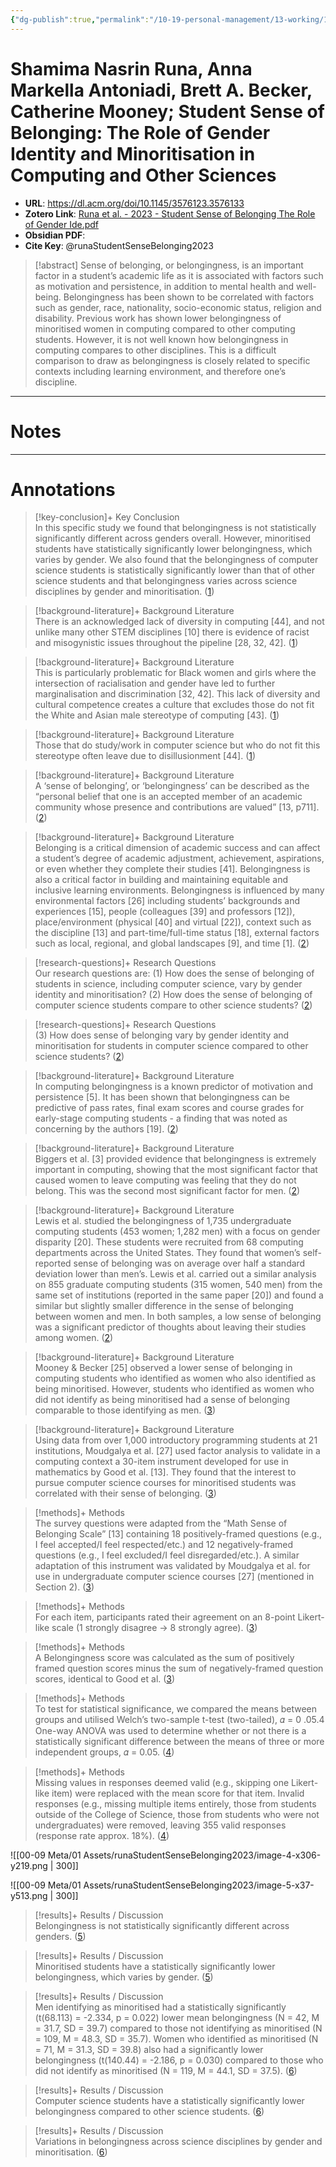 ```yaml
---
{"dg-publish":true,"permalink":"/10-19-personal-management/13-working/13-05-sigcse-2024/runa-et-al-2023-student-sense-of-belonging-the-role-of-gender-identity-and-minoritisation-in-computing-and-other-sciences/"}
---
```



# Shamima Nasrin Runa, Anna Markella Antoniadi, Brett A. Becker, Catherine Mooney; Student Sense of Belonging: The Role of Gender Identity and Minoritisation in Computing and Other Sciences

- **URL**: https://dl.acm.org/doi/10.1145/3576123.3576133
- **Zotero Link**: [Runa et al. - 2023 - Student Sense of Belonging The Role of Gender Ide.pdf](zotero://select/library/items/CS3DD5HY)
- **Obsidian PDF**:
- **Cite Key**: @runaStudentSenseBelonging2023

> [!abstract]
> Sense of belonging, or belongingness, is an important factor in a student’s academic life as it is associated with factors such as motivation and persistence, in addition to mental health and well-being. Belongingness has been shown to be correlated with factors such as gender, race, nationality, socio-economic status, religion and disability. Previous work has shown lower belongingness of minoritised women in computing compared to other computing students. However, it is not well known how belongingness in computing compares to other disciplines. This is a difficult comparison to draw as belongingness is closely related to specific contexts including learning environment, and therefore one’s discipline.

---
# Notes

---
# Annotations

> [!key-conclusion]+ Key Conclusion  
>In this specific study we found that belongingness is not statistically significantly different across genders overall. However, minoritised students have statistically significantly lower belongingness, which varies by gender. We also found that the belongingness of computer science students is statistically significantly lower than that of other science students and that belongingness varies across science disciplines by gender and minoritisation. ([1](zotero://open-pdf/library/items/CS3DD5HY?page=1&annotation=STIUTP4V)) 


> [!background-literature]+ Background Literature  
>There is an acknowledged lack of diversity in computing [44], and not unlike many other STEM disciplines [10] there is evidence of racist and misogynistic issues throughout the pipeline [28, 32, 42]. ([1](zotero://open-pdf/library/items/CS3DD5HY?page=1&annotation=R7CX9CQG)) 


> [!background-literature]+ Background Literature  
>This is particularly problematic for Black women and girls where the intersection of racialisation and gender have led to further marginalisation and discrimination [32, 42]. This lack of diversity and cultural competence creates a culture that excludes those do not fit the White and Asian male stereotype of computing [43]. ([1](zotero://open-pdf/library/items/CS3DD5HY?page=1&annotation=V4V7G3LZ)) 


> [!background-literature]+ Background Literature  
>Those that do study/work in computer science but who do not fit this stereotype often leave due to disillusionment [44]. ([1](zotero://open-pdf/library/items/CS3DD5HY?page=1&annotation=ZSML4MWA)) 


> [!background-literature]+ Background Literature  
>A ‘sense of belonging’, or ‘belongingness’ can be described as the “personal belief that one is an accepted member of an academic community whose presence and contributions are valued” [13, p711]. ([2](zotero://open-pdf/library/items/CS3DD5HY?page=2&annotation=GBBH7GRP)) 


> [!background-literature]+ Background Literature  
>Belonging is a critical dimension of academic success and can affect a student’s degree of academic adjustment, achievement, aspirations, or even whether they complete their studies [41]. Belongingness is also a critical factor in building and maintaining equitable and inclusive learning environments. Belongingness is influenced by many environmental factors [26] including students’ backgrounds and experiences [15], people (colleagues [39] and professors [12]), place/environment (physical [40] and virtual [22]), context such as the discipline [13] and part-time/full-time status [18], external factors such as local, regional, and global landscapes [9], and time [1]. ([2](zotero://open-pdf/library/items/CS3DD5HY?page=2&annotation=JGWNVKY2)) 


> [!research-questions]+ Research Questions  
>Our research questions are: (1) How does the sense of belonging of students in science, including computer science, vary by gender identity and minoritisation? (2) How does the sense of belonging of computer science students compare to other science students? ([2](zotero://open-pdf/library/items/CS3DD5HY?page=2&annotation=WAHYD6E3)) 


> [!research-questions]+ Research Questions  
>(3) How does sense of belonging vary by gender identity and minoritisation for students in computer science compared to other science students? ([2](zotero://open-pdf/library/items/CS3DD5HY?page=2&annotation=98P9T4AQ)) 


> [!background-literature]+ Background Literature  
>In computing belongingness is a known predictor of motivation and persistence [5]. It has been shown that belongingness can be predictive of pass rates, final exam scores and course grades for early-stage computing students - a finding that was noted as concerning by the authors [19]. ([2](zotero://open-pdf/library/items/CS3DD5HY?page=2&annotation=9JAVNJT7)) 


> [!background-literature]+ Background Literature  
>Biggers et al. [3] provided evidence that belongingness is extremely important in computing, showing that the most significant factor that caused women to leave computing was feeling that they do not belong. This was the second most significant factor for men. ([2](zotero://open-pdf/library/items/CS3DD5HY?page=2&annotation=HXTUD92Y)) 


> [!background-literature]+ Background Literature  
>Lewis et al. studied the belongingness of 1,735 undergraduate computing students (453 women; 1,282 men) with a focus on gender disparity [20]. These students were recruited from 68 computing departments across the United States. They found that women’s self-reported sense of belonging was on average over half a standard deviation lower than men’s. Lewis et al. carried out a similar analysis on 855 graduate computing students (315 women, 540 men) from the same set of institutions (reported in the same paper [20]) and found a similar but slightly smaller difference in the sense of belonging between women and men. In both samples, a low sense of belonging was a significant predictor of thoughts about leaving their studies among women. ([2](zotero://open-pdf/library/items/CS3DD5HY?page=2&annotation=AX7BDNMA)) 


> [!background-literature]+ Background Literature  
>Mooney &amp; Becker [25] observed a lower sense of belonging in computing students who identified as women who also identified as being minoritised. However, students who identified as women who did not identify as being minoritised had a sense of belonging comparable to those identifying as men. ([3](zotero://open-pdf/library/items/CS3DD5HY?page=3&annotation=8VF2P2IG)) 


> [!background-literature]+ Background Literature  
>Using data from over 1,000 introductory programming students at 21 institutions, Moudgalya et al. [27] used factor analysis to validate in a computing context a 30-item instrument developed for use in mathematics by Good et al. [13]. They found that the interest to pursue computer science courses for minoritised students was correlated with their sense of belonging. ([3](zotero://open-pdf/library/items/CS3DD5HY?page=3&annotation=F5WE2XWP)) 


> [!methods]+ Methods  
>The survey questions were adapted from the “Math Sense of Belonging Scale” [13] containing 18 positively-framed questions (e.g., I feel accepted/I feel respected/etc.) and 12 negatively-framed questions (e.g., I feel excluded/I feel disregarded/etc.). A similar adaptation of this instrument was validated by Moudgalya et al. for use in undergraduate computer science courses [27] (mentioned in Section 2). ([3](zotero://open-pdf/library/items/CS3DD5HY?page=3&annotation=4LK62R7C)) 


> [!methods]+ Methods  
>For each item, participants rated their agreement on an 8-point Likert-like scale (1 strongly disagree → 8 strongly agree). ([3](zotero://open-pdf/library/items/CS3DD5HY?page=3&annotation=2ZK9UI3U)) 


> [!methods]+ Methods  
>A Belongingness score was calculated as the sum of positively framed question scores minus the sum of negatively-framed question scores, identical to Good et al. ([3](zotero://open-pdf/library/items/CS3DD5HY?page=3&annotation=NC99IABB)) 


> [!methods]+ Methods  
>To test for statistical significance, we compared the means between groups and utilised Welch’s two-sample t-test (two-tailed), 𝛼 = 0 .05.4 One-way ANOVA was used to determine whether or not there is a statistically significant difference between the means of three or more independent groups, 𝛼 = 0.05. ([4](zotero://open-pdf/library/items/CS3DD5HY?page=4&annotation=SKC4W5T7)) 


> [!methods]+ Methods  
>Missing values in responses deemed valid (e.g., skipping one Likert-like item) were replaced with the mean score for that item. Invalid responses (e.g., missing multiple items entirely, those from students outside of the College of Science, those from students who were not undergraduates) were removed, leaving 355 valid responses (response rate approx. 18%). ([4](zotero://open-pdf/library/items/CS3DD5HY?page=4&annotation=BFKPDZDZ)) 


 
 ![[00-09 Meta/01 Assets/runaStudentSenseBelonging2023/image-4-x306-y219.png \| 300]]

 
 ![[00-09 Meta/01 Assets/runaStudentSenseBelonging2023/image-5-x37-y513.png \| 300]]

> [!results]+ Results / Discussion  
>Belongingness is not statistically significantly different across genders. ([5](zotero://open-pdf/library/items/CS3DD5HY?page=5&annotation=72ZF3UC8)) 


> [!results]+ Results / Discussion  
>Minoritised students have a statistically significantly lower belongingness, which varies by gender. ([5](zotero://open-pdf/library/items/CS3DD5HY?page=5&annotation=2WTW8CMR)) 


> [!results]+ Results / Discussion  
>Men identifying as minoritised had a statistically significantly (t(68.113) = -2.334, p = 0.022) lower mean belongingness (N = 42, M = 31.7, SD = 39.7) compared to those not identifying as minoritised (N = 109, M = 48.3, SD = 35.7). Women who identified as minoritised (N = 71, M = 31.3, SD = 39.8) also had a significantly lower belongingness (t(140.44) = -2.186, p = 0.030) compared to those who did not identify as minoritised (N = 119, M = 44.1, SD = 37.5). ([6](zotero://open-pdf/library/items/CS3DD5HY?page=6&annotation=E7FNM5IG)) 


> [!results]+ Results / Discussion  
>Computer science students have a statistically significantly lower belongingness compared to other science students. ([6](zotero://open-pdf/library/items/CS3DD5HY?page=6&annotation=M5ZHM4SU)) 


> [!results]+ Results / Discussion  
>Variations in belongingness across science disciplines by gender and minoritisation. ([6](zotero://open-pdf/library/items/CS3DD5HY?page=6&annotation=NKQW7SRT)) 





